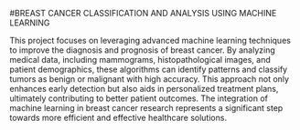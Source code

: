#BREAST CANCER CLASSIFICATION AND ANALYSIS USING MACHINE LEARNING

This project focuses on leveraging advanced machine learning techniques to improve the diagnosis and prognosis of breast cancer. By analyzing medical data, including mammograms, histopathological images, and patient demographics, these algorithms can identify patterns and classify tumors as benign or malignant with high accuracy. This approach not only enhances early detection but also aids in personalized treatment plans, ultimately contributing to better patient outcomes. The integration of machine learning in breast cancer research represents a significant step towards more efficient and effective healthcare solutions.
